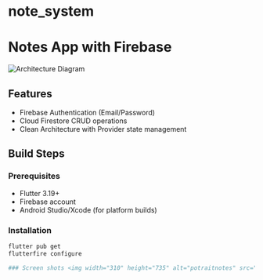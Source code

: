 # note_system

# Notes App with Firebase

![Architecture Diagram](./docs/architecture.png)

## Features
- Firebase Authentication (Email/Password)
- Cloud Firestore CRUD operations
- Clean Architecture with Provider state management

## Build Steps

### Prerequisites
- Flutter 3.19+
- Firebase account
- Android Studio/Xcode (for platform builds)

### Installation
```bash
flutter pub get
flutterfire configure

### Screen shots <img width="310" height="735" alt="potraitnotes" src="https://github.com/user-attachments/assets/92d36b07-19d6-4aa1-9b03-c6fa702845bd" />





